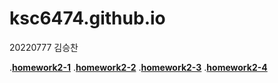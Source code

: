# ksc6474.github.io
20220777 김승찬


.[**homework2-1**](homework2-1.html)
.[**homework2-2**](homework2-2.html)
.[**homework2-3**](homework2-3.html)
.[**homework2-4**](homework2-4.html)
